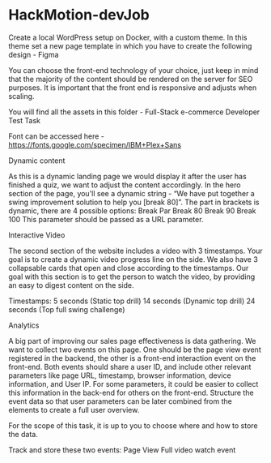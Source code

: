 # HackMotion-devJob


Create a local WordPress setup on Docker, with a custom theme. In this theme set a new page template in which you have to create the following design - Figma

You can choose the front-end technology of your choice, just keep in mind that the majority of the content should be rendered on the server for SEO purposes. It is important that the front end is responsive and adjusts when scaling. 

You will find all the assets in this folder - Full-Stack e-commerce Developer Test Task 

Font can be accessed here - https://fonts.google.com/specimen/IBM+Plex+Sans

Dynamic content 

As this is a dynamic landing page we would display it after the user has finished a quiz, we want to adjust the content accordingly. In the hero section of the page, you'll see a dynamic string - “We have put together a swing improvement solution to help you [break 80]”. The part in brackets is dynamic, there are 4 possible options: 
Break Par 
Break 80 
Break 90 
Break 100
This parameter should be passed as a URL parameter. 

Interactive Video 

The second section of the website includes a video with 3 timestamps. Your goal is to create a dynamic video progress line on the side. We also have 3 collapsable cards that open and close according to the timestamps. Our goal with this section is to get the person to watch the video, by providing an easy to digest content on the side. 

Timestamps: 
5 seconds (Static top drill)
14 seconds (Dynamic top drill)
24 seconds (Top full swing challenge)

Analytics 

A big part of improving our sales page effectiveness is data gathering. We want to collect two events on this page. One should be the page view event registered in the backend, the other is a front-end interaction event on the front-end. Both events should share a user ID, and include other relevant parameters like page URL, timestamp, browser information, device information, and User IP. For some parameters, it could be easier to collect this information in the back-end for others on the front-end. Structure the event data so that user parameters can be later combined from the elements to create a full user overview. 

For the scope of this task, it is up to you to choose where and how to store the data. 

Track and store these two events: 
Page View
Full video watch event 
